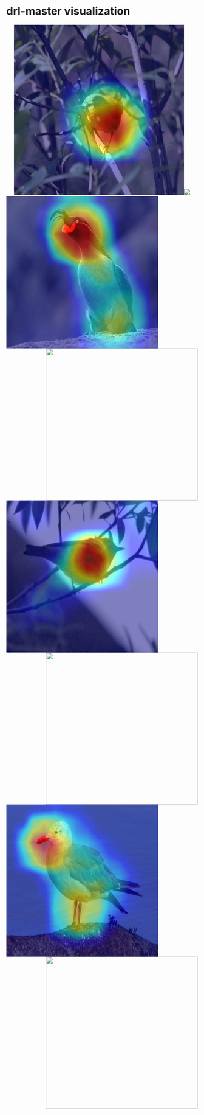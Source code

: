 # drl-master visualization
<center class="half">
    <img src=imgs/image1.jpg/><img src=imgs/image4.gif/>
</center>
<img src="imgs/image6.jpg" width = "400" height = "400" div align=left /> <img src="imgs/image3.gif" width = "400" height = "400" div align=right />
<img src="imgs/image8.jpg" width = "400" height = "400" div align=left /> <img src="imgs/image9.gif" width = "400" height = "400" div align=right />
<img src="imgs/image10.jpg" width = "400" height = "400" div align=left /> <img src="imgs/image12.gif" width = "400" height = "400" div align=right />
